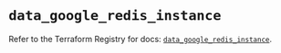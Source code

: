 # `data_google_redis_instance`

Refer to the Terraform Registry for docs: [`data_google_redis_instance`](https://registry.terraform.io/providers/hashicorp/google-beta/6.28.0/docs/data-sources/google_redis_instance).
